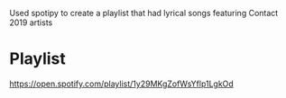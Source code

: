 Used spotipy to create a playlist that had lyrical songs featuring Contact 2019 artists

# Playlist
https://open.spotify.com/playlist/1y29MKgZofWsYflp1LgkOd